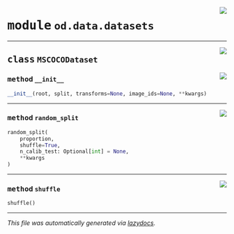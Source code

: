 <!-- markdownlint-disable -->

<a href="https://github.com/leoandeol/cods/blob/main/cods/od/data/datasets.py#L0"><img align="right" style="float:right;" src="https://img.shields.io/badge/-source-cccccc?style=flat-square"></a>

# <kbd>module</kbd> `od.data.datasets`






---

<a href="https://github.com/leoandeol/cods/blob/main/cods/od/data/datasets.py#L14"><img align="right" style="float:right;" src="https://img.shields.io/badge/-source-cccccc?style=flat-square"></a>

## <kbd>class</kbd> `MSCOCODataset`




<a href="https://github.com/leoandeol/cods/blob/main/cods/od/data/datasets.py#L15"><img align="right" style="float:right;" src="https://img.shields.io/badge/-source-cccccc?style=flat-square"></a>

### <kbd>method</kbd> `__init__`

```python
__init__(root, split, transforms=None, image_ids=None, **kwargs)
```








---

<a href="https://github.com/leoandeol/cods/blob/main/cods/od/data/datasets.py#L109"><img align="right" style="float:right;" src="https://img.shields.io/badge/-source-cccccc?style=flat-square"></a>

### <kbd>method</kbd> `random_split`

```python
random_split(
    proportion,
    shuffle=True,
    n_calib_test: Optional[int] = None,
    **kwargs
)
```





---

<a href="https://github.com/leoandeol/cods/blob/main/cods/od/data/datasets.py#L103"><img align="right" style="float:right;" src="https://img.shields.io/badge/-source-cccccc?style=flat-square"></a>

### <kbd>method</kbd> `shuffle`

```python
shuffle()
```








---

_This file was automatically generated via [lazydocs](https://github.com/ml-tooling/lazydocs)._
